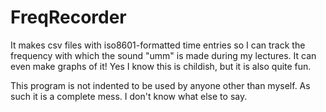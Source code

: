 # FreqRecorder
It makes csv files with iso8601-formatted time entries so I can track the frequency with which the sound "umm" is made during my lectures.
It can even make graphs of it!
Yes I know this is childish, but it is also quite fun.

This program is not indented to be used by anyone other than myself.
As such it is a complete mess.
I don't know what else to say.
